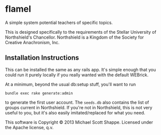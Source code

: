 flamel
======

A simple system potential teachers of specific topics.

This is designed specifically to the requirements of the Stellar University of Northshield's Chancellor. Northshield is a Kingdom of the Society for Creative Anachronism, Inc.

Installation Instructions
-------------------------

This can be installed the same as any rails app. It's simple enough that you could run it purely locally if you really wanted with the default WEBrick.

At a minimum, beyond the usual db:setup stuff, you'll want to run

    bundle exec rake generate:admin

to generate the first user account. The `seeds.db` also contains the list of groups current in Northshield. If you're not in Northshield, this is not very useful to you, but it's also easily imitated/replaced for what you need.

This software is Copyright © 2013 Michael Scott Shappe. Licensed under the Apache license, q.v.



